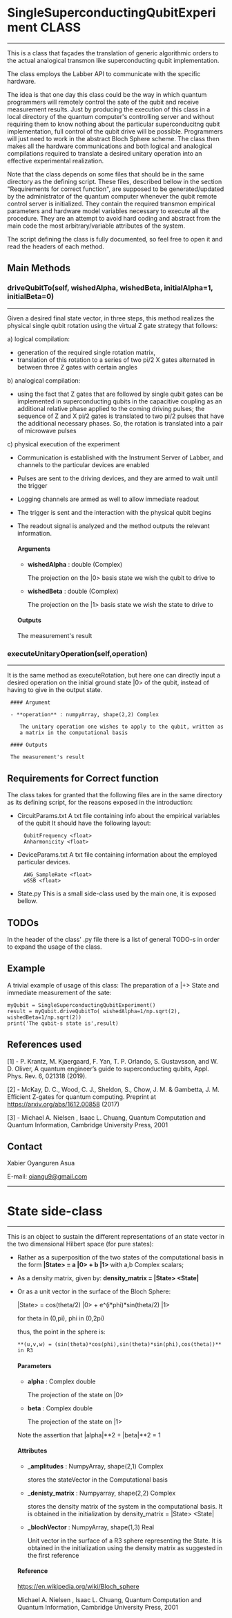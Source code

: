 # SingleSuperconductingQubitExperiment CLASS
---------------------------------------------------------------

This is a class that façades the translation of generic algorithmic orders
to the actual analogical transmon like superconducting qubit implementation.

The class employs the Labber API to communicate with the specific hardware.

The idea is that one day this class could be the way in which quantum programmers
will remotely control the sate of the qubit and receive measurement
results. Just by producing the execution of this class in a local directory of 
the quantum computer's controlling server and without requiring them to know 
nothing about the particular superconducitng
qubit implementation, full control of the qubit drive will be possible. 
Programmers will just need to work in the abstract Bloch Sphere scheme.
The class then makes all the hardware communications and both logical and analogical
compilations required to translate a desired unitary operation into an effective
experimental realization.

Note that the class depends on some files that should be in the same directory
as the defining script. These files, described bellow in the section "Requirements
for correct function", are supposed to be generated/updated by the administrator of
the quantum computer whenever the qubit remote control server is initialized.
They contain the required transmon empirical parameters and hardware model
variables necessary to execute all the procedure. They are an attempt to avoid
hard coding and abstract from the main code the most arbitrary/variable attributes
of the system. 

The script defining the class is fully documented, so feel free to open it
and read the headers of each method.

## Main Methods

### driveQubitTo(self, wishedAlpha, wishedBeta, initialAlpha=1, initialBeta=0)
-----------------------------------------------------------------
Given a desired final state vector, in three steps, this method
realizes the physical single qubit rotation using the virtual Z gate
strategy that follows: 
    
a) logical compilation:
 - generation of the required single rotation matrix, 
 - translation of this rotation to a series of two pi/2 X gates 
 alternated in between three Z gates with certain angles
 
b) analogical compilation:
 - using the fact that Z gates that are followed by single qubit gates
 can be implemented in superconducting qubits in the capacitive coupling
 as an additional relative phase applied to the coming driving pulses;
 the sequence of Z and X pi/2 gates is translated to two pi/2 pulses
 that have the additional necessary phases. So, the rotation is
 translated into a pair of microwave pulses
 
c) physical execution of the experiment
 - Communication is established with the Instrument Server of Labber, 
 and channels to the particular devices are enabled
 - Pulses are sent to the driving devices, and they are armed to wait
 until the trigger
 - Logging channels are armed as well to allow immediate readout
 - The trigger is sent and the interaction with the physical qubit begins
 - The readout signal is analyzed and the method outputs the relevant
 information.
 
     #### Arguments
     
     - **wishedAlpha** : double (Complex)
     
         The projection on the |0> basis state we wish the qubit to drive to
     
     - **wishedBeta** : double (Complex)
     
         The projection on the |1> basis state we wish the state to drive to
    
     #### Outputs
     
     The measurement's result
 
### executeUnitaryOperation(self,operation)
-------------------------------------------
 It is the same method as executeRotation, but here one can directly
input a desired operation on the initial ground state |0> of the qubit,
instead of having to give in the output state.

     #### Argument

     - **operation** : numpyArray, shape(2,2) Complex
     
        The unitary operation one wishes to apply to the qubit, written as
        a matrix in the computational basis
    
     #### Outputs
    
     The measurement's result 

## Requirements for Correct function

The class takes for granted that the following files are in the same directory
as its defining script, for the reasons exposed in the introduction:

- CircuitParams.txt
    A txt file containing info about the empirical variables of the qubit
    It should have the following layout:    

        QubitFrequency <float>
        Anharmonicity <float>
        
- DeviceParams.txt
    A txt file containing information about the employed particular devices.
    
        AWG_SampleRate <float>
        wSSB <float>

- State.py
    This is a small side-class used by the main one, it is exposed bellow. 

## TODOs

In the header of the class' .py file there is a list of general TODO-s in order
to expand the usage  of the class.

## Example

A trivial example of usage of this class: The preparation of a |+> State and 
immediate measurement of the sate:
        
    myQubit = SingleSuperconductingQubitExperiment()
    result = myQubit.driveQubitTo( wishedAlpha=1/np.sqrt(2), wishedBeta=1/np.sqrt(2))
    print('The qubit-s state is',result)

## References used

[1] - P. Krantz, M. Kjaergaard, F. Yan, T. P. Orlando, S. Gustavsson, and
    W. D. Oliver, A quantum engineer’s guide to superconducting qubits, 
    Appl. Phys. Rev. 6, 021318 (2019).
    
[2] - McKay, D. C., Wood, C. J., Sheldon, S., Chow, J. M. & Gambetta, J. M. 
Efficient Z-gates for quantum computing. Preprint at 
https://arxiv.org/abs/1612.00858 (2017)
    
[3] - Michael A. Nielsen , Isaac L. Chuang, Quantum Computation and Quantum 
Information, Cambridge University Press, 2001

## Contact

Xabier Oyanguren Asua 

E-mail: <oiangu9@gmail.com>

---------------------------------------------------------

# State side-class
-----------------
This is an object to sustain the different representations of an state vector
in the two dimensional Hilbert space (for pure states):
    
  - Rather as a superposition of the two states of the computational basis
in the form **|State> = a |0> + b |1>** with a,b Complex scalars;
  - As a density matrix, given by:
      **density_matrix = |State> <State|**
  - Or as a unit vector in the surface of the Bloch Sphere: 
  
    |State> = cos(theta/2) |0> + e^(i*phi)*sin(theta/2) |1>
    
    for theta in (0,pi), phi in (0,2pi)
    
    thus, the point in the sphere is:
    
        **(u,v,w) = (sin(theta)*cos(phi),sin(theta)*sin(phi),cos(theta))** in R3
    
    #### Parameters
    - **alpha** : Complex double
    
        The projection of the state on |0>
        
    - **beta** : Complex double
    
        The projection of the state on |1>
    
    Note the assertion that |alpha|**2 + |beta|**2 = 1
    
    #### Attributes
    
    - **_amplitudes** : NumpyArray, shape(2,1) Complex
    
        stores the stateVector in the Computational basis
        
    - **_denisty_matrix** : Numpyarray, shape(2,2) Complex
    
        stores the density matrix of the system in the computational basis. It
        is obtained in the initialization by density_matrix = |State> <State|
        
    - **_blochVector** : NumpyArray, shape(1,3) Real
    
        Unit vector in the surface of a R3 sphere representing the State.
        It is obtained in the initialization using the density matrix as
        suggested in the first reference
        
    #### Reference
    
    https://en.wikipedia.org/wiki/Bloch_sphere
    
    Michael A. Nielsen , Isaac L. Chuang, Quantum Computation and Quantum 
        Information, Cambridge University Press, 2001
    
    
